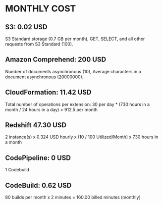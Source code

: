 # MONTHLY COST

## S3: 0.02 USD

S3 Standard storage (0.7 GB per month), GET, SELECT, and all other requests from S3 Standard (100).

## Amazon Comprehend: 200 USD
Number of documents asynchronous (10), Average characters in a document asynchronous (20000000).

## CloudFormation: 11.42 USD
Total number of operations per extension: 30 per day * (730 hours in a month / 24 hours in a day) = 912.5 per month

## Redshift 47.30 USD
2 instance(s) x 0.324 USD hourly x (10 / 100 Utilized/Month) x 730 hours in a month

## CodePipeline: 0 USD
1 Codebuild

## CodeBuild: 0.62 USD
80 builds per month x 2 minutes = 160.00 billed minutes (monthly)

